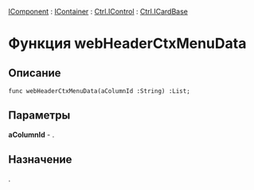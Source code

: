 ﻿---
Link: Com.Ctrl.ICardBase.@webHeaderCtxMenuData
---

[IComponent](topic:Com.Custom.ComClasses.IComponent.Default) :
[IContainer](topic:Com.Custom.ComClasses.IContainer.Default) :
[Ctrl.IControl](topic:Com.Custom.ComClasses.Ctrl.IControl.Default) :
[Ctrl.ICardBase](Default)

# Функция webHeaderCtxMenuData

## Описание

    func webHeaderCtxMenuData(aColumnId :String) :List;

## Параметры

**aColumnId** - .

## Назначение

.



